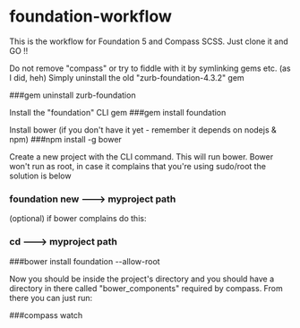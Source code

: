 # foundation-workflow
This is the workflow for Foundation 5 and Compass SCSS. Just clone it and GO !!


Do not remove "compass" or try to fiddle with it by symlinking gems etc. (as I did, heh)
Simply uninstall the old "zurb-foundation-4.3.2" gem

###gem uninstall zurb-foundation

Install the "foundation" CLI gem
###gem install foundation

Install bower (if you don't have it yet - remember it depends on nodejs & npm)
###npm install -g bower

Create a new project with the CLI command. This will run bower.
Bower won't run as root, in case it complains that you're using sudo/root the solution is below

### foundation new ---> myproject path 

(optional) if bower complains do this:

### cd ---> myproject path 
###bower install foundation --allow-root

Now you should be inside the project's directory and
you should have a directory in there called "bower_components" required by compass.
From there you can just run:

###compass watch
